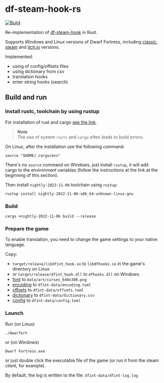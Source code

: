 # df-steam-hook-rs

[![Build](https://github.com/dfint/df-steam-hook-rs/actions/workflows/build.yml/badge.svg)](https://github.com/dfint/df-steam-hook-rs/actions/workflows/build.yml)

Re-implementation of [df-steam-hook](https://github.com/dfint/df-steam-hook) in Rust.

Supports Windows and Linux versions of Dwarf Fortress, including [classic](http://www.bay12games.com/dwarves/), [steam](https://store.steampowered.com/app/975370/Dwarf_Fortress/) and [itch.io](https://kitfoxgames.itch.io/dwarf-fortress) versions.

Implemented:

- using of config/offsets files
- using dictionary from csv
- translation hooks
- enter string hooks (search)

## Build and run

### Install rustc, toolchain by using rustup

For installation of rust and cargo [see the link](https://doc.rust-lang.org/cargo/getting-started/installation.html).

> **Note**  
> The use of system `rustc` and `cargo` often leads to build errors.

On Linux, after the installation use the following command:
```
source "$HOME/.cargo/env"
```
There's no `source` command on Windows, just install `rustup`, it will add cargo to the environment variables (follow the instructions at the link at the beginning of this section).

Then install `nightly-2022-11-06` toolchain using `rustup`:

```shell
rustup install nightly-2022-11-06-x86_64-unknown-linux-gnu
```

### Build

```shell
cargo +nightly-2022-11-06 build --release
```

### Prepare the game

To enable translation, you need to change the game settings to your native language.

Copy:
* `target/release/libdfint_hook.so` to `libdfhooks.so` in the game's directory on Linux
* or `target/release/dfint_hook.dll` to `dfhooks.dll` on Windows
* [font](https://github.com/dfint/update-data/tree/main/store/fonts) to `data/art/curses_640x300.png`
* [encoding](https://github.com/dfint/update-data/tree/main/store/encodings) to `dfint-data/encoding.toml`
* [offsets](https://github.com/dfint/update-data/tree/main/store/offsets) to `dfint-data/offsets.toml`
* [dictionary](https://github.com/dfint/autobuild/tree/main/translation_build/csv/) to `dfint-data/dictionary.csv`
* [config](https://github.com/dfint/update-data/blob/main/store/config.toml) to `dfint-data/config.toml`

### Launch

Run (on Linux)
```shell
./dwarfort
```
or (on Windows)
```shell
Dwarf Fortress.exe
```
or just double click the executable file of the game (or run it from the steam client, for example).

By default, the log is written to the file: `dfint-data/dfint-log.log`
